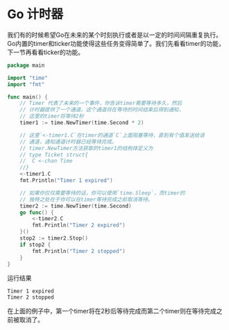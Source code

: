 # Go 计时器
我们有的时候希望Go在未来的某个时刻执行或者是以一定的时间间隔重复执行。Go内置的timer和ticker功能使得这些任务变得简单了。我们先看看timer的功能，下一节再看看ticker的功能。

```go
package main

import "time"
import "fmt"

func main() {
	// Timer 代表了未来的一个事件，你告诉timer需要等待多久，然后
	// 计时器提供了一个通道，这个通道将在等待的时间结束后得到通知，
	// 这里的timer将等待2秒
	timer1 := time.NewTimer(time.Second * 2)

	// 这里`<-timer1.C`在timer的通道`C`上面阻塞等待，直到有个值发送给该
	// 通道，通知通道计时器已经等待完成。
	// timer.NewTimer方法获取的timer1的结构体定义为
	// type Ticket struct{
	//  C <-chan Time
	//}
	<-timer1.C
	fmt.Println("Timer 1 expired")

	// 如果你仅仅需要等待的话，你可以使用`time.Sleep`，而timer的
	// 独特之处在于你可以在timer等待完成之前取消等待。
	timer2 := time.NewTimer(time.Second)
	go func() {
		<-timer2.C
		fmt.Println("Timer 2 expired")
	}()
	stop2 := timer2.Stop()
	if stop2 {
		fmt.Println("Timer 2 stopped")
	}
}
```
运行结果
```
Timer 1 expired
Timer 2 stopped
```
在上面的例子中，第一个timer将在2秒后等待完成而第二个timer则在等待完成之前被取消了。